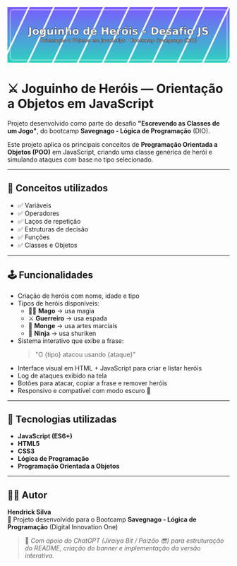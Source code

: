 ![Capa do Projeto - Joguinho de Heróis](https://github.com/hendrickf/escrevendo-classes-de-um-jogo/blob/main/capa-joguinho-de-herois.png)

# ⚔️ Joguinho de Heróis — Orientação a Objetos em JavaScript

Projeto desenvolvido como parte do desafio **"Escrevendo as Classes de um Jogo"**, do bootcamp **Savegnago - Lógica de Programação** (DIO).

Este projeto aplica os principais conceitos de **Programação Orientada a Objetos (POO)** em JavaScript, criando uma classe genérica de herói e simulando ataques com base no tipo selecionado.

---

## 🧠 Conceitos utilizados

- ✅ Variáveis  
- ✅ Operadores  
- ✅ Laços de repetição  
- ✅ Estruturas de decisão  
- ✅ Funções  
- ✅ Classes e Objetos  

---

## 🕹️ Funcionalidades

- Criação de heróis com nome, idade e tipo  
- Tipos de heróis disponíveis:
  - 🧙‍♂️ **Mago** → usa magia  
  - ⚔️ **Guerreiro** → usa espada  
  - 🥋 **Monge** → usa artes marciais  
  - 🥷 **Ninja** → usa shuriken  
- Sistema interativo que exibe a frase:
  > "O {tipo} atacou usando {ataque}"
- Interface visual em HTML + JavaScript para criar e listar heróis  
- Log de ataques exibido na tela  
- Botões para atacar, copiar a frase e remover heróis  
- Responsivo e compatível com modo escuro 🌙  

---

## 🚀 Tecnologias utilizadas

- **JavaScript (ES6+)**
- **HTML5**
- **CSS3**
- **Lógica de Programação**
- **Programação Orientada a Objetos**

---

## 🧑‍💻 Autor

**Hendrick Silva**  
💼 Projeto desenvolvido para o Bootcamp **Savegnago - Lógica de Programação** (Digital Innovation One)

> 📝 *Com apoio do ChatGPT (Jiraiya Bit / Paizão 😎) para estruturação do README, criação do banner e implementação da versão interativa.*

